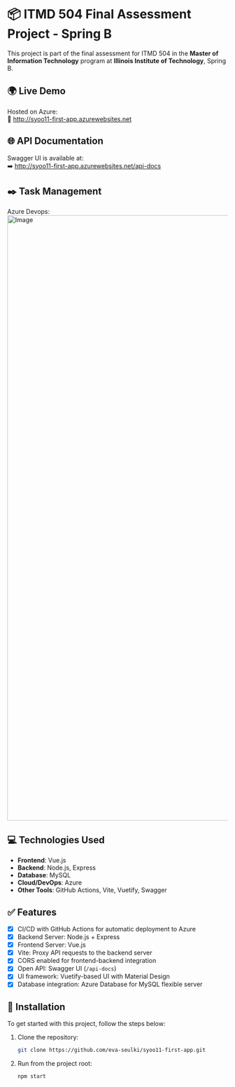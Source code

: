 # 📦 ITMD 504 Final Assessment Project - Spring B

This project is part of the final assessment for ITMD 504 in the **Master of Information Technology** program at **Illinois Institute of Technology**, Spring B.

## 🌍 Live Demo  
  
Hosted on Azure:  
🔗 <a href="https://www.google.com/](http://syoo11-first-app.azurewebsites.net" target="_blank">http://syoo11-first-app.azurewebsites.net</a>  
  
  
## 🌐 API Documentation  
  
Swagger UI is available at:  
➡️ <a href="https://www.google.com/](http://syoo11-first-app.azurewebsites.net/api-docs" target="_blank">http://syoo11-first-app.azurewebsites.net/api-docs</a>   

  
## ✒️ Task Management

Azure Devops:
<img width="1382" alt="Image" src="https://github.com/user-attachments/assets/6941b448-b769-4e50-9351-60ce94746c47" />  


## 💻 Technologies Used

- **Frontend**: Vue.js
- **Backend**: Node.js, Express
- **Database**: MySQL
- **Cloud/DevOps**: Azure
- **Other Tools**: GitHub Actions, Vite, Vuetify, Swagger  
      
## ✅ Features  
  
- [x] CI/CD with GitHub Actions for automatic deployment to Azure
- [x] Backend Server: Node.js + Express
- [x] Frontend Server: Vue.js
- [x] Vite: Proxy API requests to the backend server
- [x] CORS enabled for frontend-backend integration
- [x] Open API: Swagger UI (`/api-docs`)
- [x] UI framework: Vuetify-based UI with Material Design
- [x] Database integration: Azure Database for MySQL flexible server

## 🏃 Installation

To get started with this project, follow the steps below:

1. Clone the repository:
   ```bash
   git clone https://github.com/eva-seulki/syoo11-first-app.git
   ```

2. Run from the project root:
   ```bash
   npm start
   ```
